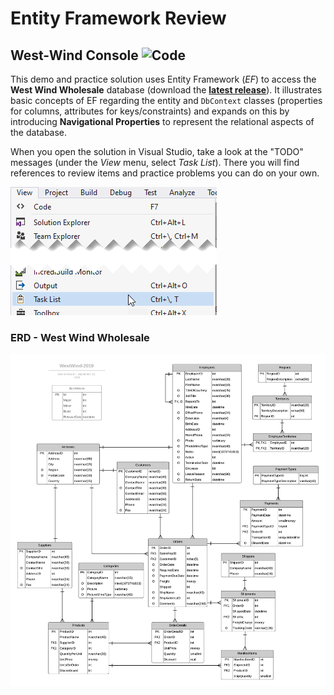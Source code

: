 # Entity Framework Review

## West-Wind Console ![Code](https://img.shields.io/badge/Code%20Status-Demo%20|%20Practice-blueviolet?logo=Visual%20Studio%20Code&labelColor=indigo)

This demo and practice solution uses Entity Framework (*EF*) to access the **West Wind Wholesale** database (download the [**latest release**](https://github.com/dgilleland/West-Wind-Wholesale/releases)). It illustrates basic concepts of EF regarding the entity and `DbContext` classes (properties for columns, attributes for keys/constraints) and expands on this by introducing **Navigational Properties** to represent the relational aspects of the database.

When you open the solution in Visual Studio, take a look at the "TODO" messages (under the *View* menu, select *Task List*). There you will find references to review items and practice problems you can do on your own.

![Task List](./vs-task-list.png)

### ERD - West Wind Wholesale

![ERD](./Diagrams-WestWindERD.png)
